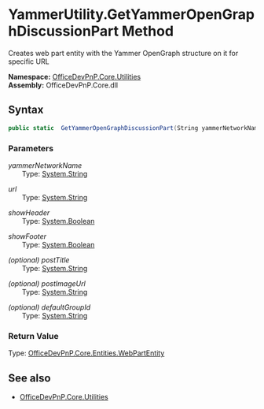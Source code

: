 # YammerUtility.GetYammerOpenGraphDiscussionPart Method  
Creates web part entity with the Yammer OpenGraph structure on it for specific URL  

**Namespace:** [OfficeDevPnP.Core.Utilities](OfficeDevPnP.Core.Utilities.md)  
**Assembly:** OfficeDevPnP.Core.dll  
## Syntax
```C#
public static  GetYammerOpenGraphDiscussionPart(String yammerNetworkName,String url,Boolean showHeader,Boolean showFooter,String postTitle,String postImageUrl,String defaultGroupId)
```
### Parameters
*yammerNetworkName*  
&emsp;&emsp;Type: [System.String](System.String.md) 
&emsp;&emsp;  
  
*url*  
&emsp;&emsp;Type: [System.String](System.String.md) 
&emsp;&emsp;  
  
*showHeader*  
&emsp;&emsp;Type: [System.Boolean](System.Boolean.md) 
&emsp;&emsp;  
  
*showFooter*  
&emsp;&emsp;Type: [System.Boolean](System.Boolean.md) 
&emsp;&emsp;  
  
*(optional) postTitle*  
&emsp;&emsp;Type: [System.String](System.String.md) 
&emsp;&emsp;  
  
*(optional) postImageUrl*  
&emsp;&emsp;Type: [System.String](System.String.md) 
&emsp;&emsp;  
  
*(optional) defaultGroupId*  
&emsp;&emsp;Type: [System.String](System.String.md) 
&emsp;&emsp;  
  
### Return Value
Type: [OfficeDevPnP.Core.Entities.WebPartEntity](OfficeDevPnP.Core.Entities.WebPartEntity.md  
)

## See also
- [OfficeDevPnP.Core.Utilities](OfficeDevPnP.Core.Utilities.md)
